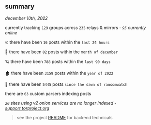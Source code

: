 
## summary
_december 10th, 2022_

currently tracking `129` groups across `235` relays & mirrors - _`95` currently online_

⏲ there have been `16` posts within the `last 24 hours`

🦈 there have been `82` posts within the `month of december`

🪐 there have been `788` posts within the `last 90 days`

🏚 there have been `3159` posts within the `year of 2022`

🦕 there have been `5445` posts `since the dawn of ransomwatch`

there are `63` custom parsers indexing posts

_`20` sites using v2 onion services are no longer indexed - [support.torproject.org](https://support.torproject.org/onionservices/v2-deprecation/)_

> see the project [README](https://github.com/joshhighet/ransomwatch#ransomwatch--) for backend technicals
